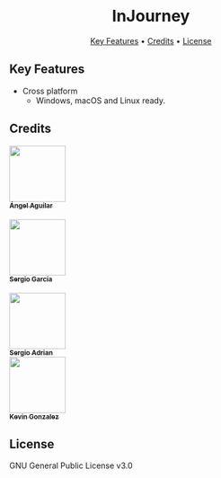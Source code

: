 

<h1 align="center">
  <br>
  <br>
    InJourney
  <br>
</h1>

<p align="center">
  <a href="#key-features">Key Features</a> •
  <a href="#credits">Credits</a> •
  <a href="#license">License</a>
</p>


## Key Features

* Cross platform
  - Windows, macOS and Linux ready.

## Credits
[<img src="https://avatars0.githubusercontent.com/u/25912819?s=460&v=4" width="100px;"/><br /><sub><b>Ángel Aguilar</b></sub>](http://angelaguilar.me)<br/>   
[<img src="https://avatars2.githubusercontent.com/u/45376986?s=460&v=4" width="100px;"/><br /><sub><b>Sergio García</b></sub>](https://github.com/Checolin00p2)<br/>   
[<img src="https://avatars0.githubusercontent.com/u/45363387?s=400&v=4" width="100px;"/><br /><sub><b>Sergio Adrian</b></sub>](https://github.com/DewarAugust)<br/>
[<img src="https://avatars2.githubusercontent.com/u/50842865?s=460&v=4" width="100px;"/><br /><sub><b>Kevin Gonzalez</b></sub>](https://github.com/KevinJGMartinez)<br/>
## License

GNU General Public License v3.0
